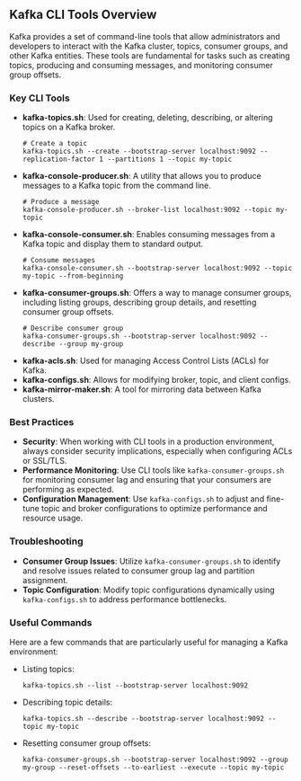 ## Kafka CLI Tools Overview

Kafka provides a set of command-line tools that allow administrators and developers to interact with the Kafka cluster, topics, consumer groups, and other Kafka entities. These tools are fundamental for tasks such as creating topics, producing and consuming messages, and monitoring consumer group offsets.

### Key CLI Tools

- **kafka-topics.sh**: Used for creating, deleting, describing, or altering topics on a Kafka broker.
  ```
  # Create a topic
  kafka-topics.sh --create --bootstrap-server localhost:9092 --replication-factor 1 --partitions 1 --topic my-topic
  ```
- **kafka-console-producer.sh**: A utility that allows you to produce messages to a Kafka topic from the command line.
  ```
  # Produce a message
  kafka-console-producer.sh --broker-list localhost:9092 --topic my-topic
  ```
- **kafka-console-consumer.sh**: Enables consuming messages from a Kafka topic and display them to standard output.
  ```
  # Consume messages
  kafka-console-consumer.sh --bootstrap-server localhost:9092 --topic my-topic --from-beginning
  ```
- **kafka-consumer-groups.sh**: Offers a way to manage consumer groups, including listing groups, describing group details, and resetting consumer group offsets.
  ```
  # Describe consumer group
  kafka-consumer-groups.sh --bootstrap-server localhost:9092 --describe --group my-group
  ```
- **kafka-acls.sh**: Used for managing Access Control Lists (ACLs) for Kafka.
- **kafka-configs.sh**: Allows for modifying broker, topic, and client configs.
- **kafka-mirror-maker.sh**: A tool for mirroring data between Kafka clusters.

### Best Practices

- **Security**: When working with CLI tools in a production environment, always consider security implications, especially when configuring ACLs or SSL/TLS.
- **Performance Monitoring**: Use CLI tools like `kafka-consumer-groups.sh` for monitoring consumer lag and ensuring that your consumers are performing as expected.
- **Configuration Management**: Use `kafka-configs.sh` to adjust and fine-tune topic and broker configurations to optimize performance and resource usage.

### Troubleshooting

- **Consumer Group Issues**: Utilize `kafka-consumer-groups.sh` to identify and resolve issues related to consumer group lag and partition assignment.
- **Topic Configuration**: Modify topic configurations dynamically using `kafka-configs.sh` to address performance bottlenecks.

### Useful Commands

Here are a few commands that are particularly useful for managing a Kafka environment:

- Listing topics:
  ```
  kafka-topics.sh --list --bootstrap-server localhost:9092
  ```
- Describing topic details:
  ```
  kafka-topics.sh --describe --bootstrap-server localhost:9092 --topic my-topic
  ```
- Resetting consumer group offsets:
  ```
  kafka-consumer-groups.sh --bootstrap-server localhost:9092 --group my-group --reset-offsets --to-earliest --execute --topic my-topic
  ```

